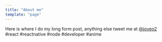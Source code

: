 ```yaml
---
title: "About me"
template: "page"
---
```


Here is where I do my long form post, anything else tweet me at [@joveo2](https://twitter.com/joevo2) #react #reactnative #node #developer #anime
